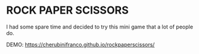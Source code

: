 # ROCK PAPER SCISSORS

I had some spare time and decided to try this mini game that a lot of people do.

DEMO: https://cherubinifranco.github.io/rockpaperscissors/